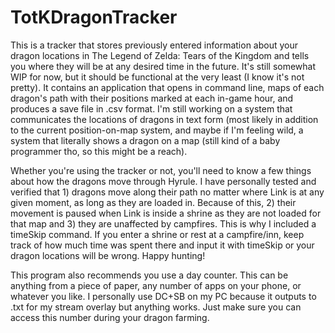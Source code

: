 # TotKDragonTracker
This is a tracker that stores previously entered information about your dragon locations in The Legend of Zelda: Tears of the Kingdom and tells you where they will be at any desired time in the future. It's still somewhat WIP for now, but it should be functional at the very least (I know it's not pretty). It contains an application that opens in command line, maps of each dragon's path with their positions marked at each in-game hour, and produces a save file in .csv format. I'm still working on a system that communicates the locations of dragons in text form (most likely in addition to the current position-on-map system, and maybe if I'm feeling wild, a system that literally shows a dragon on a map (still kind of a baby programmer tho, so this might be a reach).

Whether you're using the tracker or not, you'll need to know a few things about how the dragons move through Hyrule. I have personally tested and verified that 1) dragons move along their path no matter where Link is at any given moment, as long as they are loaded in. Because of this, 2) their movement is paused when Link is inside a shrine as they are not loaded for that map and 3) they are unaffected by campfires. This is why I included a timeSkip command. If you enter a shrine or rest at a campfire/inn, keep track of how much time was spent there and input it with timeSkip or your dragon locations will be wrong. Happy hunting!

This program also recommends you use a day counter. This can be anything from a piece of paper, any number of apps on your phone, or whatever you like. I personally use DC+SB on my PC because it outputs to .txt for my stream overlay but anything works. Just make sure you can access this number during your dragon farming.
